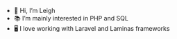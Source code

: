 - 👋 Hi, I’m Leigh
- 📚 I’m mainly interested in PHP and SQL
- 🖥️ I love working with Laravel and Laminas frameworks
